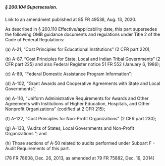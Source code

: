 ##### § 200.104 Supersession. #####

Link to an amendment published at 85 FR 49538, Aug. 13, 2020.

As described in § 200.110 Effective/applicability date, this part supersedes the following OMB guidance documents and regulations under Title 2 of the Code of Federal Regulations:

(a) A-21, “Cost Principles for Educational Institutions” (2 CFR part 220);

(b) A-87, “Cost Principles for State, Local and Indian Tribal Governments” (2 CFR part 225) and also Federal Register notice 51 FR 552 (January 6, 1986);

(c) A-89, “Federal Domestic Assistance Program Information”;

(d) A-102, “Grant Awards and Cooperative Agreements with State and Local Governments”;

(e) A-110, “Uniform Administrative Requirements for Awards and Other Agreements with Institutions of Higher Education, Hospitals, and Other Nonprofit Organizations” (codified at 2 CFR 215);

(f) A-122, “Cost Principles for Non-Profit Organizations” (2 CFR part 230);

(g) A-133, “Audits of States, Local Governments and Non-Profit Organizations ”; and

(h) Those sections of A-50 related to audits performed under Subpart F - Audit Requirements of this part.

[78 FR 78608, Dec. 26, 2013, as amended at 79 FR 75882, Dec. 19, 2014]